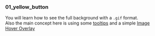### 01_yellow_button

You will learn how to see the full background with a `.gif` format.  
Also the main concept here is using some [tooltips](https://www.w3schools.com/css/css_tooltip.asp) and a simple [Image Hover   Overlay](https://www.w3schools.com/css/css3_images.asp)  

